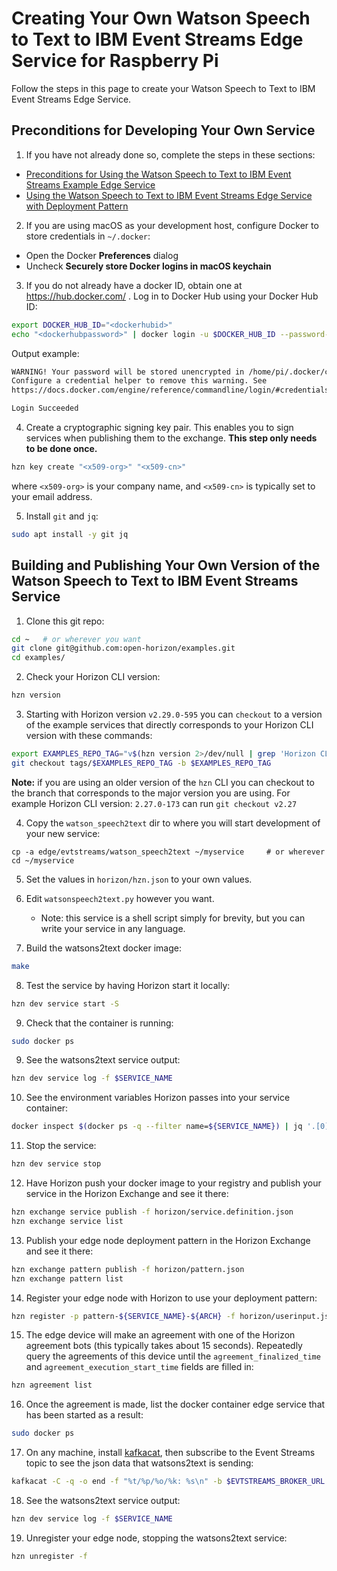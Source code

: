 # Creating Your Own Watson Speech to Text to IBM Event Streams Edge Service for Raspberry Pi

Follow the steps in this page to create your Watson Speech to Text to IBM Event Streams Edge Service.

## Preconditions for Developing Your Own Service

1. If you have not already done so, complete the steps in these sections:

  - [Preconditions for Using the Watson Speech to Text to IBM Event Streams Example Edge Service](README.md#preconditions)
  - [Using the Watson Speech to Text to IBM Event Streams Edge Service with Deployment Pattern](README.md#using-watsons2text-pattern)

2. If you are using macOS as your development host, configure Docker to store credentials in `~/.docker`:

  - Open the Docker **Preferences** dialog
  - Uncheck **Securely store Docker logins in macOS keychain**

3. If you do not already have a docker ID, obtain one at https://hub.docker.com/ . Log in to Docker Hub using your Docker Hub ID:

  ```bash
  export DOCKER_HUB_ID="<dockerhubid>"
  echo "<dockerhubpassword>" | docker login -u $DOCKER_HUB_ID --password-stdin
  ```

  Output example:

  ```bash
  WARNING! Your password will be stored unencrypted in /home/pi/.docker/config.json.
  Configure a credential helper to remove this warning. See
  https://docs.docker.com/engine/reference/commandline/login/#credentials-store

  Login Succeeded
  ```

4. Create a cryptographic signing key pair. This enables you to sign services when publishing them to the exchange. **This step only needs to be done once.**

  ```bash
  hzn key create "<x509-org>" "<x509-cn>"
  ```

  where `<x509-org>` is your company name, and `<x509-cn>` is typically set to your email address.

5. Install `git` and `jq`:

  ```bash
  sudo apt install -y git jq
  ```


## <a id=build-publish-your-wst> Building and Publishing Your Own Version of the Watson Speech to Text to IBM Event Streams Service

1. Clone this git repo:

```bash
cd ~   # or wherever you want
git clone git@github.com:open-horizon/examples.git
cd examples/
```

2. Check your Horizon CLI version:

```bash
hzn version
```

3. Starting with Horizon version `v2.29.0-595` you can `checkout` to a version of the example services that directly corresponds to your Horizon CLI version with these commands: 

```bash
export EXAMPLES_REPO_TAG="v$(hzn version 2>/dev/null | grep 'Horizon CLI' | awk '{print $4}')"
git checkout tags/$EXAMPLES_REPO_TAG -b $EXAMPLES_REPO_TAG
```
**Note:** if you are using an older version of the `hzn` CLI you can checkout to the branch that corresponds to the major version you are using. For example Horizon CLI version: `2.27.0-173` can run `git checkout v2.27`

4. Copy the `watson_speech2text` dir to where you will start development of your new service:

```
cp -a edge/evtstreams/watson_speech2text ~/myservice     # or wherever
cd ~/myservice
```

5. Set the values in `horizon/hzn.json` to your own values.

6. Edit `watsonspeech2text.py` however you want.
    - Note: this service is a shell script simply for brevity, but you can write your service in any language.

7. Build the watsons2text docker image:

```bash
make
```

8. Test the service by having Horizon start it locally:
```bash
hzn dev service start -S
```

9. Check that the container is running:
```bash
sudo docker ps 
```

9. See the watsons2text service output:

```bash
hzn dev service log -f $SERVICE_NAME
```

10. See the environment variables Horizon passes into your service container:
```bash
docker inspect $(docker ps -q --filter name=${SERVICE_NAME}) | jq '.[0].Config.Env'
```

11. Stop the service:
```bash
hzn dev service stop
```

12. Have Horizon push your docker image to your registry and publish your service in the Horizon Exchange and see it there:
```bash
hzn exchange service publish -f horizon/service.definition.json
hzn exchange service list
```

13. Publish your edge node deployment pattern in the Horizon Exchange and see it there:
```bash
hzn exchange pattern publish -f horizon/pattern.json
hzn exchange pattern list
```

14. Register your edge node with Horizon to use your deployment pattern:
```bash
hzn register -p pattern-${SERVICE_NAME}-${ARCH} -f horizon/userinput.json
```

15. The edge device will make an agreement with one of the Horizon agreement bots (this typically takes about 15 seconds). Repeatedly query the agreements of this device until the `agreement_finalized_time` and `agreement_execution_start_time` fields are filled in:
```bash
hzn agreement list
```

16. Once the agreement is made, list the docker container edge service that has been started as a result:
```bash
sudo docker ps
```


17. On any machine, install [kafkacat](https://github.com/edenhill/kafkacat#install), then subscribe to the Event Streams topic to see the json data that watsons2text is sending:

```bash
kafkacat -C -q -o end -f "%t/%p/%o/%k: %s\n" -b $EVTSTREAMS_BROKER_URL -X api.version.request=true -X security.protocol=sasl_ssl -X sasl.mechanisms=PLAIN -X sasl.username=token -X sasl.password=$EVTSTREAMS_API_KEY -X ssl.ca.location=$EVTSTREAMS_CERT_FILE -t $EVTSTREAMS_TOPIC
```


18. See the watsons2text service output:
```bash
hzn dev service log -f $SERVICE_NAME
``` 

19. Unregister your edge node, stopping the watsons2text service:
```bash
hzn unregister -f
```

